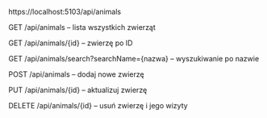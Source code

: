 https://localhost:5103/api/animals


GET /api/animals – lista wszystkich zwierząt

GET /api/animals/{id} – zwierzę po ID

GET /api/animals/search?searchName={nazwa} – wyszukiwanie po nazwie

POST /api/animals – dodaj nowe zwierzę

PUT /api/animals/{id} – aktualizuj zwierzę

DELETE /api/animals/{id} – usuń zwierzę i jego wizyty
